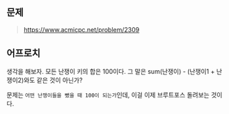 
## 문제
> https://www.acmicpc.net/problem/2309

## 어프로치
생각을 해보자. 모든 난쟁이 키의 합은 100이다.
그 말은 sum(난쟁이) - (난쟁이1 + 난쟁이2)와도 같은 것이 아닌가?

문제는 `어떤 난쟁이들을 뺐을 때 100이 되는가`인데, 이걸 이제 브루트포스 돌려보는 것이다.


